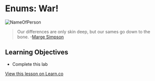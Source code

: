 # Enums: War!

![NameOfPerson](http://i.imgur.com/dJ83HcZ.png?1)  

> Our differences are only skin deep, but our sames go down to the bone. -[Marge Simpson](https://en.wikipedia.org/wiki/Marge_Simpson)

## Learning Objectives

* Complete this lab



<a href='https://learn.co/lessons/EnumsLab' data-visibility='hidden'>View this lesson on Learn.co</a>
